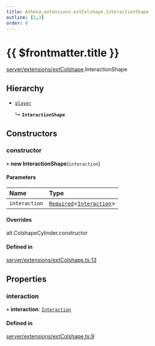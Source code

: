 ```yaml
---
title: Athena.extensions.extColshape.InteractionShape
outline: [1,3]
order: 0
---
```


# {{ $frontmatter.title }}


[server/extensions/extColshape](../modules/server_extensions_extColshape.md).InteractionShape

## Hierarchy

- [`player`](../modules/server_config.md#player)

  ↳ **`InteractionShape`**

## Constructors

### constructor

• **new InteractionShape**(`interaction`)

#### Parameters

| Name | Type |
| :------ | :------ |
| `interaction` | [`Required`](../modules/server_extensions_extColshape_Internal.md#Required)<[`Interaction`](../interfaces/shared_interfaces_interaction_Interaction.md)\> |

#### Overrides

alt.ColshapeCylinder.constructor

#### Defined in

[server/extensions/extColshape.ts:13](https://github.com/Stuyk/altv-athena/blob/85b158f/src/core/server/extensions/extColshape.ts#L13)

## Properties

### interaction

• **interaction**: [`Interaction`](../interfaces/shared_interfaces_interaction_Interaction.md)

#### Defined in

[server/extensions/extColshape.ts:9](https://github.com/Stuyk/altv-athena/blob/85b158f/src/core/server/extensions/extColshape.ts#L9)
